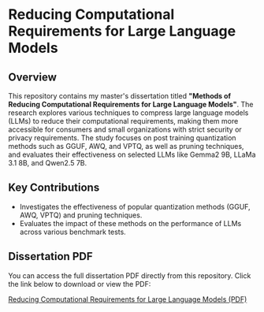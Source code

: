 # Reducing Computational Requirements for Large Language Models

## Overview

This repository contains my master's dissertation titled **"Methods of Reducing Computational Requirements for Large Language Models"**. The research explores various techniques to compress large language models (LLMs) to reduce their computational requirements, making them more accessible for consumers and small organizations with strict security or privacy requirements. The study focuses on post training quantization methods such as GGUF, AWQ, and VPTQ, as well as pruning techniques, and evaluates their effectiveness on selected LLMs like Gemma2 9B, LLaMa 3.1 8B, and Qwen2.5 7B.

## Key Contributions

- Investigates the effectiveness of popular quantization methods (GGUF, AWQ, VPTQ) and pruning techniques.
- Evaluates the impact of these methods on the performance of LLMs across various benchmark tests.

## Dissertation PDF

You can access the full dissertation PDF directly from this repository. Click the link below to download or view the PDF:

[Reducing Computational Requirements for Large Language Models (PDF)](https://github.com/NillPointer/disertation-msc/blob/master/Reducing_Computational_Requirements_for_Large_Language_Models__Full_.pdf)

